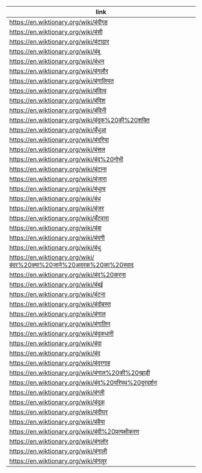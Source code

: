 |link|
|----|
|https://en.wiktionary.org/wiki/बंदीगृह|
|https://en.wiktionary.org/wiki/बंसी|
|https://en.wiktionary.org/wiki/बंटाढार|
|https://en.wiktionary.org/wiki/बंबू|
|https://en.wiktionary.org/wiki/बंधन|
|https://en.wiktionary.org/wiki/बंगलौर|
|https://en.wiktionary.org/wiki/बंगालियत|
|https://en.wiktionary.org/wiki/बंदित्व|
|https://en.wiktionary.org/wiki/बंदिश|
|https://en.wiktionary.org/wiki/बंदिनी|
|https://en.wiktionary.org/wiki/बंदूक%20की%20शक्ति|
|https://en.wiktionary.org/wiki/बँधुआ|
|https://en.wiktionary.org/wiki/बंदरिया|
|https://en.wiktionary.org/wiki/बंसल|
|https://en.wiktionary.org/wiki/बंद%20गोभी|
|https://en.wiktionary.org/wiki/बंटाना|
|https://en.wiktionary.org/wiki/बंजारा|
|https://en.wiktionary.org/wiki/बंधुत्व|
|https://en.wiktionary.org/wiki/बंध|
|https://en.wiktionary.org/wiki/बंजर|
|https://en.wiktionary.org/wiki/बँटवारा|
|https://en.wiktionary.org/wiki/बंबा|
|https://en.wiktionary.org/wiki/बंदगी|
|https://en.wiktionary.org/wiki/बंधु|
|https://en.wiktionary.org/wiki/बंदर%20क्या%20जाने%20अदरक%20का%20स्वाद|
|https://en.wiktionary.org/wiki/बंद%20करना|
|https://en.wiktionary.org/wiki/बंबई|
|https://en.wiktionary.org/wiki/बंटना|
|https://en.wiktionary.org/wiki/बंदोबस्त|
|https://en.wiktionary.org/wiki/बंगाल|
|https://en.wiktionary.org/wiki/बंगालिन|
|https://en.wiktionary.org/wiki/बंदूकधारी|
|https://en.wiktionary.org/wiki/बंदा|
|https://en.wiktionary.org/wiki/बंद|
|https://en.wiktionary.org/wiki/बंदरगाह|
|https://en.wiktionary.org/wiki/बंगाल%20की%20खाड़ी|
|https://en.wiktionary.org/wiki/बंद%20परिपथ%20दूरदर्शन|
|https://en.wiktionary.org/wiki/बंग्ली|
|https://en.wiktionary.org/wiki/बंदूक़|
|https://en.wiktionary.org/wiki/बंदीघर|
|https://en.wiktionary.org/wiki/बंबैया|
|https://en.wiktionary.org/wiki/बंदी%20प्रत्यक्षीकरण|
|https://en.wiktionary.org/wiki/बंगलोर|
|https://en.wiktionary.org/wiki/बंगाली|
|https://en.wiktionary.org/wiki/बंगलूर|
